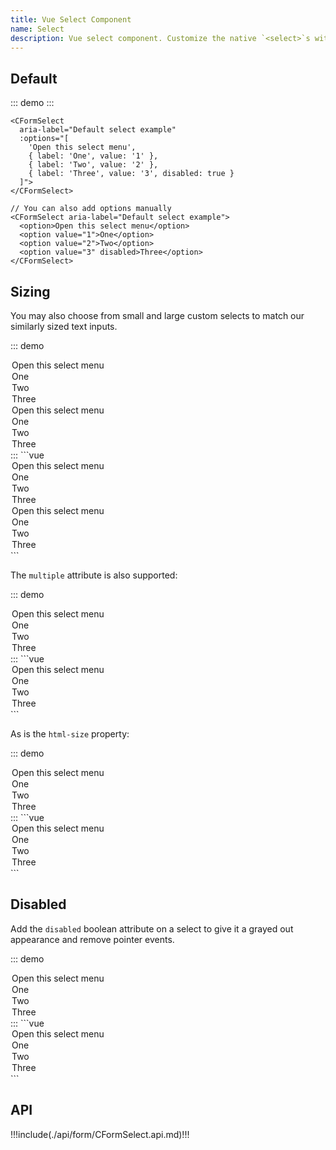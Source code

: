```yaml
---
title: Vue Select Component
name: Select
description: Vue select component. Customize the native `<select>`s with custom CSS that changes the element's initial appearance.
---
```


## Default

::: demo
<CFormSelect
aria-label="Default select example"
:options="[
'Open this select menu',
{ label: 'One', value: '1' },
{ label: 'Two', value: '2' },
{ label: 'Three', value: '3', disabled: true }]"></CFormSelect>
:::
```vue
<CFormSelect
  aria-label="Default select example"
  :options="[
    'Open this select menu',
    { label: 'One', value: '1' },
    { label: 'Two', value: '2' },
    { label: 'Three', value: '3', disabled: true }
  ]">
</CFormSelect>

// You can also add options manually
<CFormSelect aria-label="Default select example">
  <option>Open this select menu</option>
  <option value="1">One</option>
  <option value="2">Two</option>
  <option value="3" disabled>Three</option>
</CFormSelect>
```

## Sizing

You may also choose from small and large custom selects to match our similarly sized text inputs.

::: demo
<CFormSelect size="lg" class="mb-3" aria-label="Large select example">
  <option>Open this select menu</option>
  <option value="1">One</option>
  <option value="2">Two</option>
  <option value="3">Three</option>
</CFormSelect>
<CFormSelect size="sm" class="mb-3" aria-label="Small select example">
  <option>Open this select menu</option>
  <option value="1">One</option>
  <option value="2">Two</option>
  <option value="3">Three</option>
</CFormSelect>
:::
```vue
<CFormSelect size="lg" class="mb-3" aria-label="Large select example">
  <option>Open this select menu</option>
  <option value="1">One</option>
  <option value="2">Two</option>
  <option value="3">Three</option>
</CFormSelect>
<CFormSelect size="sm" class="mb-3" aria-label="Small select example">
  <option>Open this select menu</option>
  <option value="1">One</option>
  <option value="2">Two</option>
  <option value="3">Three</option>
</CFormSelect>
```

The `multiple` attribute is also supported:

::: demo
<CFormSelect size="lg" multiple aria-label="Multiple select example">
  <option>Open this select menu</option>
  <option value="1">One</option>
  <option value="2">Two</option>
  <option value="3">Three</option>
</CFormSelect>
:::
```vue
<CFormSelect size="lg" multiple aria-label="Multiple select example">
  <option>Open this select menu</option>
  <option value="1">One</option>
  <option value="2">Two</option>
  <option value="3">Three</option>
</CFormSelect>
```

As is the `html-size` property:

::: demo
<CFormSelect :html-size="3" multiple aria-label="size 3 select example">
  <option>Open this select menu</option>
  <option value="1">One</option>
  <option value="2">Two</option>
  <option value="3">Three</option>
</CFormSelect>
:::
```vue
<CFormSelect :html-size="3" multiple aria-label="size 3 select example">
  <option>Open this select menu</option>
  <option value="1">One</option>
  <option value="2">Two</option>
  <option value="3">Three</option>
</CFormSelect>
```

## Disabled

Add the `disabled` boolean attribute on a select to give it a grayed out appearance and remove pointer events.

::: demo
<CFormSelect aria-label="Disabled select example" disabled>
  <option>Open this select menu</option>
  <option value="1">One</option>
  <option value="2">Two</option>
  <option value="3">Three</option>
</CFormSelect>
:::
```vue
<CFormSelect aria-label="Disabled select example" disabled>
  <option>Open this select menu</option>
  <option value="1">One</option>
  <option value="2">Two</option>
  <option value="3">Three</option>
</CFormSelect>
```

## API

!!!include(./api/form/CFormSelect.api.md)!!!